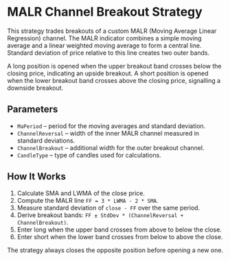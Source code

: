# MALR Channel Breakout Strategy

This strategy trades breakouts of a custom MALR (Moving Average Linear Regression) channel. The MALR indicator combines a simple moving average and a linear weighted moving average to form a central line. Standard deviation of price relative to this line creates two outer bands.

A long position is opened when the upper breakout band crosses below the closing price, indicating an upside breakout. A short position is opened when the lower breakout band crosses above the closing price, signalling a downside breakout.

## Parameters

- `MaPeriod` – period for the moving averages and standard deviation.
- `ChannelReversal` – width of the inner MALR channel measured in standard deviations.
- `ChannelBreakout` – additional width for the outer breakout channel.
- `CandleType` – type of candles used for calculations.

## How It Works

1. Calculate SMA and LWMA of the close price.
2. Compute the MALR line `FF = 3 * LWMA - 2 * SMA`.
3. Measure standard deviation of `close - FF` over the same period.
4. Derive breakout bands: `FF ± StdDev * (ChannelReversal + ChannelBreakout)`.
5. Enter long when the upper band crosses from above to below the close.
6. Enter short when the lower band crosses from below to above the close.

The strategy always closes the opposite position before opening a new one.

